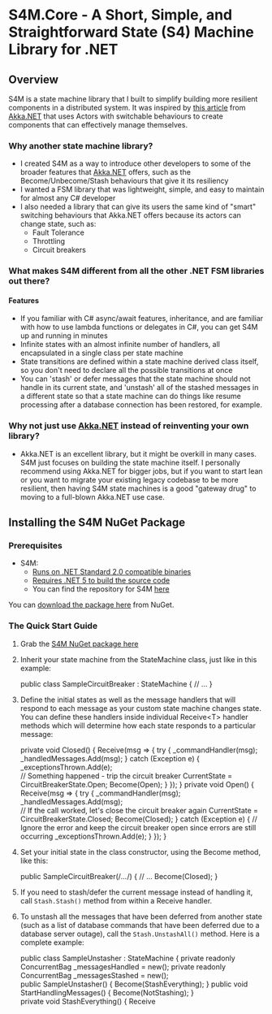 # S4M.Core - A Short, Simple, and Straightforward State (S4) Machine Library for .NET

## Overview

S4M is a state machine library that I built to simplify building more resilient components in a distributed system. It was inspired by [this article](https://petabridge.com/blog/akka-actors-finite-state-machines-switchable-behavior/) from [Akka.NET](https://getakka.net/) that uses Actors with switchable behaviours to create components that can effectively manage themselves.

### Why another state machine library?

- I created S4M as a way to introduce other developers to some of the broader features that [Akka.NET](https://getakka.net/) offers, such as the Become/Unbecome/Stash behaviours that give it its resiliency
- I wanted a FSM library that was lightweight, simple, and easy to maintain for almost any C# developer
- I also needed a library that can give its users the same kind of "smart" switching behaviours that Akka.NET offers because its actors can change state, such as:
	- Fault Tolerance
	- Throttling
	- Circuit breakers

### What makes S4M different from all the other .NET FSM libraries out there?

#### Features

- If you familiar with C# async/await features, inheritance, and are familiar with how to use lambda functions or delegates in C#, you can get S4M up and running in minutes
- Infinite states with an almost infinite number of handlers, all encapsulated in a single class per state machine
- State transitions are defined within a state machine derived class itself, so you don't need to declare all the possible transitions at once
- You can 'stash' or defer messages that the state machine should not handle in its current state, and 'unstash' all of the stashed messages in a different state so that a state machine can do things like resume processing after a database connection has been restored, for example.

### Why not just use [Akka.NET](https://getakka.net/) instead of reinventing your own library?

- Akka.NET is an excellent library, but it might be overkill in many cases. S4M just focuses on building the state machine itself. I personally recommend using Akka.NET for bigger jobs, but if you want to start lean or you want to migrate your existing legacy codebase to be more resilient, then having S4M state machines is a good "gateway drug" to moving to a full-blown Akka.NET use case.

## Installing the S4M NuGet Package 
### Prerequisites
- S4M:
  - [Runs on .NET Standard 2.0 compatible binaries](https://dotnet.microsoft.com/platform/dotnet-standard)
  - [Requires .NET 5 to build the source code](https://dotnet.microsoft.com/download/dotnet/5.0)
  - You can find the repository for S4M [here](https://github.com/philiplaureano/S4M)

You can [download the package here](https://www.nuget.org/packages/Laureano.S4M.Core/) from NuGet.
### The Quick Start Guide
1. Grab the [S4M NuGet package here](https://www.nuget.org/packages/Laureano.S4M.Core/)
2. Inherit your state machine from the StateMachine class, just like in this example:


	public class SampleCircuitBreaker : StateMachine
	{
		// ...
	}


3. Define the initial states as well as the message handlers that will respond to each message as your custom state machine changes state. You can define these handlers inside individual Receive&lt;T&gt; handler methods which will determine how each state responds to a particular message:

	private void Closed()
	{
	    Receive<object>(msg =>
	    {
	        try
	        {
	            _commandHandler(msg);
	            _handledMessages.Add(msg);
	        }
	        catch (Exception e)
	        {
	            _exceptionsThrown.Add(e);	            
	            // Something happened - trip the circuit breaker
	            CurrentState = CircuitBreakerState.Open;
	            Become(Open);
	        }
	    });
	}
	private void Open()
	{
	    Receive<object>(msg =>
	    {
	        try
	        {
	            _commandHandler(msg);
	            _handledMessages.Add(msg);	            
	            // If the call worked, let's close the circuit breaker again 
	            CurrentState = CircuitBreakerState.Closed;
	            Become(Closed);
	        }
	        catch (Exception e)
	        {
	            // Ignore the error and keep the circuit breaker open since errors are still occurring
	            _exceptionsThrown.Add(e);
	        }
	    });
	}

4. Set your initial state in the class constructor, using the Become method, like this:

    public SampleCircuitBreaker(/*...*/)
    {
    	// ...
    	Become(Closed);
	}

5. If you need to stash/defer the current message instead of handling it, call `Stash.Stash()` method from within a Receive handler.
6. To unstash all the messages that have been deferred from another state (such as a list of database commands that have been deferred due to a database server outage), call the `Stash.UnstashAll()` method. Here is a complete example:

    public class SampleUnstasher : StateMachine
    {
        private readonly ConcurrentBag<object> _messagesHandled = new();
        private readonly ConcurrentBag<object> _messagesStashed = new();    
        public SampleUnstasher()
        {
            Become(StashEverything);
        }
        public void StartHandlingMessages()
        {
            Become(NotStashing);
        }        
        private void StashEverything()
        {
            Receive<object>(msg =>
            {
                _messagesStashed.Add(msg);
                // Stash every message that comes in
                Stash.Stash();
            });
        }
        private void NotStashing()
        {
            Receive<object>(msg =>
            {
                // Unstash every message that wasn't handled
                Stash.UnstashAll();
                // Handle every message that comes in
                _messagesHandled.Add(msg);
            });
        }
        public IEnumerable<object> MessagesStashed => _messagesStashed;
        public IEnumerable<object> MessagesHandled => _messagesHandled;
    }

7. And lastly, if you want to use your new state machine, create a new instance of it and call the `TellAsync` method:

    var myFSM = new SampleUnstasher();
    var someRandomMessage = Guid.NewGuid();
    await myFSM.TellAsync(someRandomMessage);


## License
 S4M is [licensed under the MIT License](https://opensource.org/licenses/MIT). It comes with no free warranties expressed or implied, whatsoever.

## Questions, Comments, or Feedback?
- Feel free to [follow me](http://twitter.com/philiplaureano) on Twitter.
